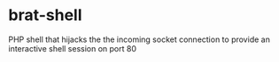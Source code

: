 brat-shell
==========

PHP shell that hijacks the the incoming socket connection to provide an interactive shell session on port 80

